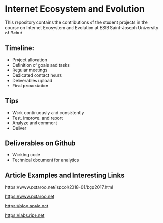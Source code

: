 # Internet Ecosystem and Evolution

This repository contains the contributions of the student projects in the course on Internet Ecosystem and Evolution at ESIB Saint-Joseph University of Beirut.

## Timeline:
* Project allocation
* Definition of goals and tasks
* Regular meetings
* Dedicated contact hours
* Deliverables upload
* Final presentation

## Tips
* Work continuously and consistently
* Test, improve, and report
* Analyze and comment
* Deliver

## Deliverables on Github
* Working code
* Technical document for analytics

## Article Examples and Interesting Links
https://www.potaroo.net/ispcol/2018-01/bgp2017.html

https://www.potaroo.net

https://blog.apnic.net

https://labs.ripe.net
